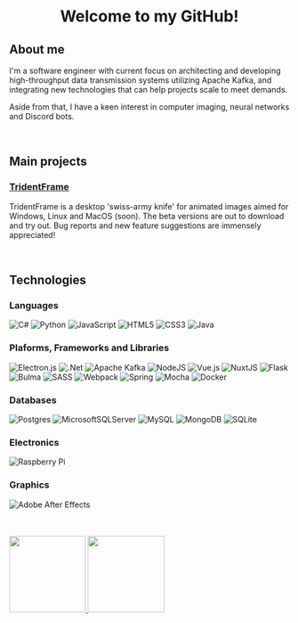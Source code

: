 
<div align="center">

</div>
<h1 align="center">Welcome to my GitHub!</h1>

## About me
I'm a software engineer with current focus on architecting and developing high-throughput data transmission systems utilizing Apache Kafka, and integrating new technologies that can help projects scale to meet demands.

Aside from that, I have a keen interest in computer imaging, neural networks and Discord bots.

<br/>

## Main projects

<!-- <img src="https://stahlferro.pages.dev/logos/TridentFrame_logo.svg" width="50" height="50"/> -->

### [TridentFrame](https://github.com/StahlFerro/TridentFrame)

<div>
<p>
TridentFrame is a desktop 'swiss-army knife' for animated images aimed for Windows, Linux and MacOS (soon). The beta versions are out to download and try out. Bug reports and new feature suggestions are immensely appreciated!
<p>
<div align="center">
    <!-- <a href="https://stahlferro.pages.dev/softwares/tridentframe">
    <img width="400px" src="https://stahlferro.pages.dev/img/TridentFrame_Preview_animated.png" alt="TridentFrame preview">
    </a> -->
</div>

</div>
<br/>

## Technologies

### Languages

![C#](https://img.shields.io/badge/c%23-%23239120.svg?style=for-the-badge&logo=c-sharp&logoColor=white)
![Python](https://img.shields.io/badge/python-%2314354C.svg?style=for-the-badge&logo=python&logoColor=white)
![JavaScript](https://img.shields.io/badge/javascript-%23323330.svg?style=for-the-badge&logo=javascript&logoColor=%23F7DF1E)
![HTML5](https://img.shields.io/badge/html5-%23E34F26.svg?style=for-the-badge&logo=html5&logoColor=white)
![CSS3](https://img.shields.io/badge/css3-%231572B6.svg?style=for-the-badge&logo=css3&logoColor=white)
![Java](https://img.shields.io/badge/java-%23ED8B00.svg?style=for-the-badge&logo=java&logoColor=white)

### Plaforms, Frameworks and Libraries

![Electron.js](https://img.shields.io/badge/Electron-%232b2e3b?style=for-the-badge&logo=Electron&logoColor=%239feaf9)
![.Net](https://img.shields.io/badge/.NET%20Core-5C2D91?style=for-the-badge&logo=.net&logoColor=white)
![Apache Kafka](https://img.shields.io/badge/Apache%20Kafka-%23231F20?style=for-the-badge&logo=apache%20kafka&logoColor=%dfdfdf)
![NodeJS](https://img.shields.io/badge/node.js-%2343853D.svg?style=for-the-badge&logo=node.js&logoColor=white)
![Vue.js](https://img.shields.io/badge/vuejs-%2335495e.svg?style=for-the-badge&logo=vuedotjs&logoColor=%234FC08D)
![NuxtJS](https://img.shields.io/badge/Nuxt-%2321272d?style=for-the-badge&logo=nuxt.js&logoColor=%2300C58E)
![Flask](https://img.shields.io/badge/Flask-black?style=for-the-badge&logo=flask&logoColor=white)
![Bulma](https://img.shields.io/badge/bulma-%2300D1B2.svg?style=for-the-badge&logo=bulma&logoColor=white)
![SASS](https://img.shields.io/badge/SASS-hotpink.svg?style=for-the-badge&logo=SASS&logoColor=white)
![Webpack](https://img.shields.io/badge/webpack-%238DD6F9.svg?style=for-the-badge&logo=webpack&logoColor=black)
![Spring](https://img.shields.io/badge/spring-%236DB33F.svg?style=for-the-badge&logo=spring&logoColor=white)
![Mocha](https://img.shields.io/badge/mocha-%238D6748?style=for-the-badge&logo=mocha&logoColor=white)
![Docker](https://img.shields.io/badge/docker-%232496ED?style=for-the-badge&logo=docker&logoColor=white)

### Databases

![Postgres](https://img.shields.io/badge/postgres-%23316192.svg?style=for-the-badge&logo=postgresql&logoColor=white)
![MicrosoftSQLServer](https://img.shields.io/badge/Microsoft%20SQL%20Sever-CC2927?style=for-the-badge&logo=microsoft%20sql%20server&logoColor=white)
![MySQL](https://img.shields.io/badge/mysql-%234479A1.svg?style=for-the-badge&logo=mysql&logoColor=white)
![MongoDB](https://img.shields.io/badge/MongoDB-%234ea94b.svg?style=for-the-badge&logo=mongodb&logoColor=white)
![SQLite](https://img.shields.io/badge/sqlite-%2307405e.svg?style=for-the-badge&logo=sqlite&logoColor=white)


### Electronics

![Raspberry Pi](https://img.shields.io/badge/Raspberry%20Pi-A22846.svg?style=for-the-badge&logo=raspberry%20pi&logoColor=white)


### Graphics

![Adobe After Effects](https://img.shields.io/badge/Adobe%20After%20Affects-202020.svg?style=for-the-badge&logo=adobe%20after%20effects&logoColor=9999FF)

<br/>
<br/>

<a href="https://stahlferro.pages.dev/">
    <img height="137.3px" src="https://github-readme-stats.vercel.app/api?username=stahlferro&hide_title=true&hide_border=false&show_icons=true&include_all_commits=true&count_private=true&line_height=21&text_color=f5514c&icon_color=dfdfdf&border_color=f5514c&theme=dark" />
<img height="137.3px" src="https://github-readme-stats.vercel.app/api/top-langs/?username=aboelkassem&hide=html&hide_title=true&hide_border=false&layout=compact&langs_count=7&exclude_repo=comp426&text_color=dfdfdf&icon_color=dfdfdf&border_color=f5514c&theme=dark" />
</a>
